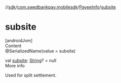 //[sdk](../../../index.md)/[com.swedbankpay.mobilesdk](../index.md)/[PayeeInfo](index.md)/[subsite](subsite.md)



# subsite  
[androidJvm]  
Content  
@SerializedName(value = subsite)  
  
val [subsite](subsite.md): [String](https://kotlinlang.org/api/latest/jvm/stdlib/kotlin/-string/index.html)? = null  
More info  


Used for split settlement.

  



